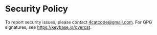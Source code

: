 # Security Policy

To report security issues, please contact 4catcode@gmail.com. 
For GPG signatures, see https://keybase.io/overcat.